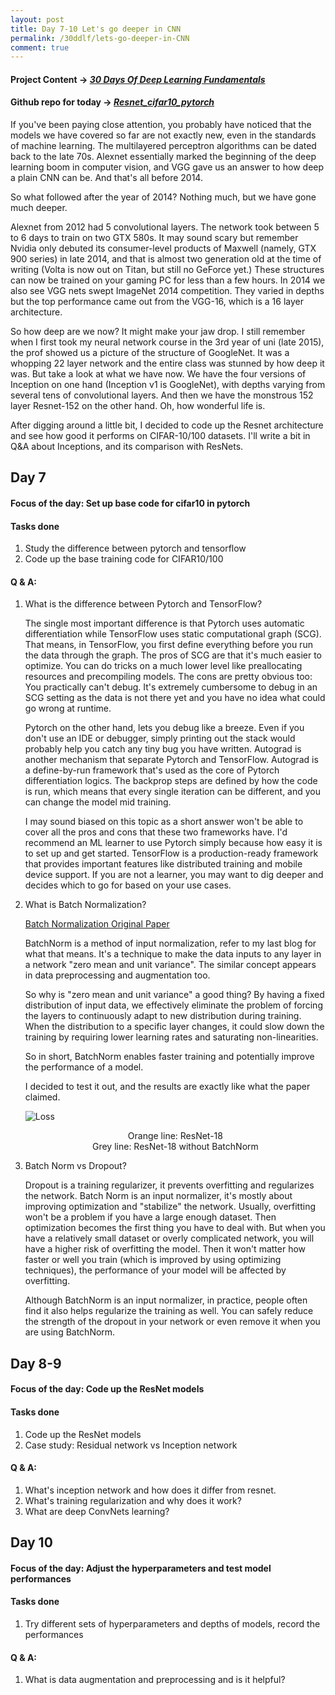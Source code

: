```yaml
---
layout: post
title: Day 7-10 Let's go deeper in CNN
permalink: /30ddlf/lets-go-deeper-in-CNN
comment: true
---
```

#### Project Content &rarr;  *[30 Days Of Deep Learning Fundamentals](/blog/30-days-of-deep-learning-fundamentals/)*
#### Github repo for today &rarr; *[Resnet_cifar10_pytorch](https://github.com/6ixNugget/Resnet_cifar10_pytorch)*

If you've been paying close attention, you probably have noticed that the models we have covered so far are not exactly new, even in the standards of machine learning. The multilayered perceptron algorithms can be dated back to the late 70s. Alexnet essentially marked the beginning of the deep learning boom in computer vision, and VGG gave us an answer to how deep a plain CNN can be. And that's all before 2014.

So what followed after the year of 2014? Nothing much, but we have gone much deeper.

Alexnet from 2012 had 5 convolutional layers. The network took between 5 to 6 days to train on two GTX 580s. It may sound scary but remember Nvidia only debuted its consumer-level products of Maxwell (namely, GTX 900 series) in late 2014, and that is almost two generation old at the time of writing (Volta is now out on Titan, but still no GeForce yet.) These structures can now be trained on your gaming PC for less than a few hours. In 2014 we also see VGG nets swept ImageNet 2014 competition. They varied in depths but the top performance came out from the VGG-16, which is a 16 layer architecture. 

So how deep are we now? It might make your jaw drop. I still remember when I first took my neural network course in the 3rd year of uni (late 2015), the prof showed us a picture of the structure of GoogleNet. It was a whopping 22 layer network and the entire class was stunned by how deep it was. But take a look at what we have now. We have the four versions of Inception on one hand (Inception v1 is GoogleNet), with depths varying from several tens of convolutional layers. And then we have the monstrous 152 layer Resnet-152 on the other hand. Oh, how wonderful life is.

After digging around a little bit, I decided to code up the Resnet architecture and see how good it performs on CIFAR-10/100 datasets. I'll write a bit in Q&A about Inceptions, and its comparison with ResNets.

## Day 7

#### Focus of the day: Set up base code for cifar10 in pytorch
#### Tasks done
1. Study the difference between pytorch and tensorflow
2. Code up the base training code for CIFAR10/100

#### Q & A: 
1. What is the difference between Pytorch and TensorFlow?

    The single most important difference is that Pytorch uses automatic differentiation while TensorFlow uses static computational graph (SCG). That means, in TensorFlow, you first define everything before you run the data through the graph. The pros of SCG are that it's much easier to optimize. You can do tricks on a much lower level like preallocating resources and precompiling models. The cons are pretty obvious too: You practically can't debug. It's extremely cumbersome to debug in an SCG setting as the data is not there yet and you have no idea what could go wrong at runtime.

    Pytorch on the other hand, lets you debug like a breeze. Even if you don't use an IDE or debugger, simply printing out the stack would probably help you catch any tiny bug you have written. Autograd is another mechanism that separate Pytorch and TensorFlow. Autograd is a define-by-run framework that's used as the core of Pytorch differentiation logics. The backprop steps are defined by how the code is run, which means that every single iteration can be different, and you can change the model mid training. 

    I may sound biased on this topic as a short answer won't be able to cover all the pros and cons that these two frameworks have. I'd recommend an ML learner to use Pytorch simply because how easy it is to set up and get started. TensorFlow is a production-ready framework that provides important features like distributed training and mobile device support. If you are not a learner, you may want to dig deeper and decides which to go for based on your use cases.

2. What is Batch Normalization?

    [Batch Normalization Original Paper](https://arxiv.org/abs/1502.03167)

    BatchNorm is a method of input normalization, refer to my last blog for what that means. It's a technique to make the data inputs to any layer in a network "zero mean and unit variance". The similar concept appears in data preprocessing and augmentation too.

    So why is "zero mean and unit variance" a good thing? By having a fixed distribution of input data, we effectively eliminate the problem of forcing the layers to continuously adapt to new distribution during training. When the distribution to a specific layer changes, it could slow down the training by requiring lower learning rates and saturating non-linearities.

    So in short, BatchNorm enables faster training and potentially improve the performance of a model.

    I decided to test it out, and the results are exactly like what the paper claimed. 

    ![Loss](https://s3.us-east-2.amazonaws.com/hosted-downloadable-files/Screen+Shot+2018-01-13+at+5.54.50+PM.png)
    <center>Orange line: ResNet-18</center>
    <center>Grey line: ResNet-18 without BatchNorm</center>


3. Batch Norm vs Dropout?

    Dropout is a training regularizer, it prevents overfitting and regularizes the network.
    Batch Norm is an input normalizer, it's mostly about improving optimization and "stabilize" the network. 
    Usually, overfitting won't be a problem if you have a large enough dataset. Then optimization becomes the first thing you have to deal with. But when you have a relatively small dataset or overly complicated network, you will have a higher risk of overfitting the model. Then it won't matter how faster or well you train (which is improved by using optimizing techniques), the performance of your model will be affected by overfitting.

    Although BatchNorm is an input normalizer, in practice, people often find it also helps regularize the training as well. You can safely reduce the strength of the dropout in your network or even remove it when you are using BatchNorm.



## Day 8-9

#### Focus of the day: Code up the ResNet models
#### Tasks done
1. Code up the ResNet models
2. Case study: Residual network vs Inception network

#### Q & A: 
1. What's inception network and how does it differ from resnet.
2. What's training regularization and why does it work?
3. What are deep ConvNets learning?

## Day 10

#### Focus of the day: Adjust the hyperparameters and test model performances
#### Tasks done
1. Try different sets of hyperparameters and depths of models, record the performances

#### Q & A: 
1. What is data augmentation and preprocessing and is it helpful?